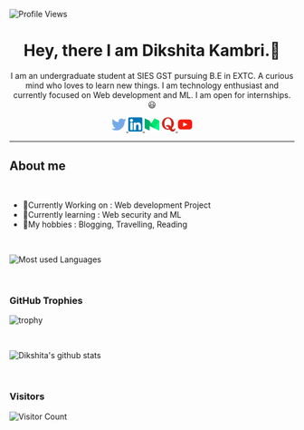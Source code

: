 ![Profile Views](https://komarev.com/ghpvc/?username=dikshitakambri&label=PROFILE+VIEWS)

<div align="center">

<h1 >Hey, there I am Dikshita Kambri.👋</h1>
<p>I am an undergraduate student at SIES GST pursuing B.E in EXTC. A curious mind who loves to learn new things. I am technology enthusiast and currently focused on Web development and ML. I am open for internships.😃<p>
</div>

<div align="center">
<a href="https://twitter.com/KambriDikshita"><img src="Logo/twitter.png" width=5% style="text-align: center;"> </a>
<a href="https://www.linkedin.com/in/dikshita-kambri-2b110a19b/?originalSubdomain=in"><img src="Logo/linkedin.png" width=5%> </a>
<a href="https://dikshitakambri18.medium.com/"><img src="Logo/medium.png" width=5%></a>
<a href="https://www.quora.com/profile/Dikshita-Kambri/followers"><img src="Logo/quora.png" width=5%> </a>
<a href="https://www.youtube.com/channel/UCoyNVW5RuCjXX2BVBqexz9Q"><img src="Logo/youtube.png" width=5%> </a>
</div>

<hr>
<h2>About me</h2>
<br>

<ul>
<li>🔭Currently Working on : Web development Project</li>
<li>🌱Currently learning : Web security and ML</li>
<li>💜My hobbies : Blogging, Travelling, Reading</li>
</ul>
<br>

<!-- Most used languages -->
![Most used Languages](https://github-readme-stats.vercel.app/api/top-langs/?username=dikshitakambri&theme=blue-green)

<br>

<h3>GitHub Trophies</h3>
<!-- Github trophy -->

![trophy](https://github-profile-trophy.vercel.app/?username=dikshitakambri&theme=onedark)

<br>
<!-- My stats -->

![Dikshita's github stats](https://github-readme-stats.vercel.app/api?username=dikshitakambri&theme=blue-green) 

<br>

<h3> Visitors </h3>

![Visitor Count](https://profile-counter.glitch.me/dikshitakambri/count.svg) 








